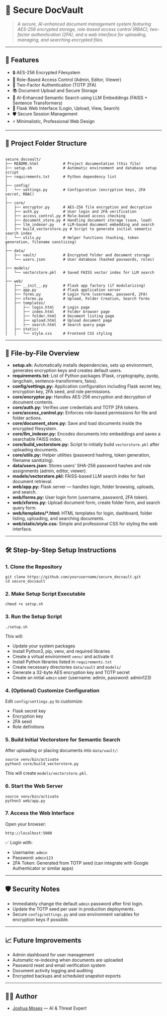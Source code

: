 <!DOCTYPE html>
<html lang="en">
<head>
  <meta charset="UTF-8">
</head>
<body>

<h1>🔐 Secure DocVault</h1>

<blockquote>
  <em>A secure, AI-enhanced document management system featuring AES-256 encrypted storage, role-based access control (RBAC), two-factor authentication (2FA), and a web interface for uploading, managing, and searching encrypted files.</em>
</blockquote>

<hr>

<h2>🚀 Features</h2>

<ul>
  <li>🔒 AES-256 Encrypted Filesystem</li>
  <li>🔑 Role-Based Access Control (Admin, Editor, Viewer)</li>
  <li>🔐 Two-Factor Authentication (TOTP 2FA)</li>
  <li>📚 Document Upload and Secure Storage</li>
  <li>🔎 AI-Enhanced Semantic Search using LLM Embeddings (FAISS + Sentence Transformers)</li>
  <li>🧩 Flask Web Interface (Login, Upload, View, Search)</li>
  <li>🛡️ Secure Session Management</li>
  <li>⚡ Minimalistic, Professional Web Design</li>
</ul>

<hr>

<h2>📂 Project Folder Structure</h2>

<pre><code>
secure_docvault/
├── README.html           # Project documentation (this file)
├── setup.sh              # Automatic environment and database setup script
├── requirements.txt      # Python dependency list
│
├── config/
│   └── settings.py       # Configuration (encryption keys, 2FA secret, RBAC)
│
├── core/
│   ├── encryptor.py      # AES-256 file encryption and decryption
│   ├── auth.py           # User login and 2FA verification
│   ├── access_control.py # Role-based access checking
│   ├── document_store.py # Handling document storage (save, load)
│   ├── llm_indexer.py    # LLM-based document embedding and search
│   ├── build_vectorstore.py # Script to generate initial semantic search index
│   └── utils.py          # Helper functions (hashing, token generation, filename sanitizing)
│
├── data/
│   ├── vault/            # Encrypted folder and document storage
│   └── users.json        # User database (hashed passwords, roles)
│
├── models/
│   └── vectorstore.pkl   # Saved FAISS vector index for LLM search
│
├── web/
│   ├── __init__.py       # Flask app factory (if modularizing)
│   ├── app.py            # Flask application server
│   ├── forms.py          # Login form (username, password, 2FA)
│   ├── xforms.py         # Upload, Folder Creation, Search forms
│   ├── templates/
│   │   ├── login.html    # Login page
│   │   ├── index.html    # Folder browser page
│   │   ├── folder.html   # Document listing page
│   │   ├── upload.html   # Upload document page
│   │   ├── search.html   # Search query page
│   ├── static/
│   │   └── style.css     # Frontend CSS styling
</code></pre>

<hr>

<h2>📜 File-by-File Overview</h2>

<ul>
  <li><strong>setup.sh:</strong> Automatically installs dependencies, sets up environment, generates encryption keys and creates default users.</li>
  <li><strong>requirements.txt:</strong> List of Python packages (Flask, cryptography, pyotp, langchain, sentence-transformers, faiss).</li>
  <li><strong>config/settings.py:</strong> Application configuration including Flask secret key, encryption key, 2FA seed, and role permissions.</li>
  <li><strong>core/encryptor.py:</strong> Handles AES-256 encryption and decryption of document contents.</li>
  <li><strong>core/auth.py:</strong> Verifies user credentials and TOTP 2FA tokens.</li>
  <li><strong>core/access_control.py:</strong> Enforces role-based permissions for file and folder actions.</li>
  <li><strong>core/document_store.py:</strong> Save and load documents inside the encrypted filesystem.</li>
  <li><strong>core/llm_indexer.py:</strong> Encodes documents into embeddings and saves a searchable FAISS index.</li>
  <li><strong>core/build_vectorstore.py:</strong> Script to initially build <code>vectorstore.pkl</code> after uploading documents.</li>
  <li><strong>core/utils.py:</strong> Helper utilities (password hashing, token generation, filename sanitizing).</li>
  <li><strong>data/users.json:</strong> Stores users' SHA-256 password hashes and role assignments (admin, editor, viewer).</li>
  <li><strong>models/vectorstore.pkl:</strong> FAISS-based LLM search index for fast document retrieval.</li>
  <li><strong>web/app.py:</strong> Flask server — handles login, folder browsing, uploads, and search.</li>
  <li><strong>web/forms.py:</strong> User login form (username, password, 2FA token).</li>
  <li><strong>web/xforms.py:</strong> Upload document form, create folder form, and search query form.</li>
  <li><strong>web/templates/*.html:</strong> HTML templates for login, dashboard, folder listing, uploading, and searching documents.</li>
  <li><strong>web/static/style.css:</strong> Simple and professional CSS for styling the web interface.</li>
</ul>

<hr>

<h2>🛠 Step-by-Step Setup Instructions</h2>

<h3>1. Clone the Repository</h3>

<pre><code>git clone https://github.com/yourusername/secure_docvault.git
cd secure_docvault
</code></pre>

<h3>2. Make Setup Script Executable</h3>

<pre><code>chmod +x setup.sh
</code></pre>

<h3>3. Run the Setup Script</h3>

<pre><code>./setup.sh
</code></pre>

<p>This will:</p>
<ul>
  <li>Update your system packages</li>
  <li>Install Python3, pip, venv, and required libraries</li>
  <li>Create a virtual environment <code>venv/</code> and activate it</li>
  <li>Install Python libraries listed in <code>requirements.txt</code></li>
  <li>Create necessary directories <code>data/vault</code> and <code>models/</code></li>
  <li>Generate a 32-byte AES encryption key and TOTP secret</li>
  <li>Create an initial <code>admin</code> user (username: admin, password: admin123)</li>
</ul>

<h3>4. (Optional) Customize Configuration</h3>

<p>Edit <code>config/settings.py</code> to customize:</p>
<ul>
  <li>Flask secret key</li>
  <li>Encryption key</li>
  <li>2FA seed</li>
  <li>Role definitions</li>
</ul>

<h3>5. Build Initial Vectorstore for Semantic Search</h3>

<p>After uploading or placing documents into <code>data/vault/</code>:</p>

<pre><code>source venv/bin/activate
python3 core/build_vectorstore.py
</code></pre>

<p>This will create <code>models/vectorstore.pkl</code>.</p>

<h3>6. Start the Web Server</h3>

<pre><code>source venv/bin/activate
python3 web/app.py
</code></pre>

<h3>7. Access the Web Interface</h3>

<p>Open your browser:</p>

<pre><code>http://localhost:5000
</code></pre>

✅ Login with:
<ul>
  <li>Username: <code>admin</code></li>
  <li>Password: <code>admin123</code></li>
  <li>2FA Token: Generated from TOTP seed (can integrate with Google Authenticator or similar apps)</li>
</ul>

<hr>

<h2>🛡️ Security Notes</h2>

<ul>
  <li>Immediately change the default <code>admin</code> password after first login.</li>
  <li>Update the TOTP seed per user in production deployments.</li>
  <li>Secure <code>config/settings.py</code> and use environment variables for encryption keys if possible.</li>
</ul>

<hr>

<h2>📈 Future Improvements</h2>

<ul>
  <li>Admin dashboard for user management</li>
  <li>Automatic re-indexing when documents are uploaded</li>
  <li>Password reset and email verification system</li>
  <li>Document activity logging and auditing</li>
  <li>Encrypted backups and scheduled snapshot exports</li>
</ul>

<hr>


<h2>👨‍💻 Author</h2>

<ul>
  <li><a href="https://github.com/joshuanmoses">Joshua Moses</a> — AI & Threat Expert</li>
</ul>

</body>
</html>
